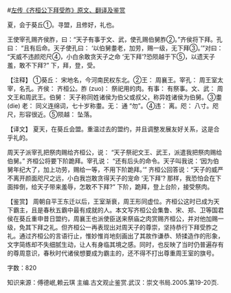 #[左传《齐桓公下拜受胙》原文、翻译及鉴赏](https://www.vrrw.net/wx/13987.html)

夏，会于葵丘①。寻盟，且修好，礼也。

王使宰孔赐齐侯胙，曰：“天子有事于文、武，使孔赐伯舅胙②。”齐侯将下拜。孔曰： “且有后命。天子使孔曰： ‘以伯舅耋老，加劳，赐一级，无下拜③。’”对曰： “天威不违颜咫尺④，小白余敢贪天子之命 ‘无下拜’?恐陨越于下⑤，以遗天子羞，敢不下拜?” 下，拜，登，受。

【注释】 ①葵丘： 宋地名，今河南民权东北。②王： 周襄王。宰孔： 周王室太宰，名孔。齐侯： 齐桓公。胙 (zuo)： 祭祀用的肉。有事： 有祭事。文、武： 周文王和周武王。伯舅： 天子称同姓诸侯为伯父或叔父，称异姓诸侯为伯舅。③耋 (die) 老： 同义连绵词，七十岁称耋。无： 通 “勿”。④违： 离。咫： 八寸。咫尺，形容很近。⑤陨越： 坠落。



【译文】 夏天，在葵丘会盟。重温过去的盟约，并且调整发展友好关系，这是合乎礼的。

周天子派宰孔把祭肉赐给齐桓公，说： “天子祭祀文王、武王，派遣我把祭肉赐给伯舅。” 齐桓公将要下阶跪拜。宰孔说： “还有后头的命令。天子叫我说：‘因为伯舅年纪大了，加上功劳，赐给一等，不用下阶跪拜。’” 齐桓公回答说：“天子的威严不离开颜面咫尺之远，小白我岂敢贪得天子的宠命 ‘无下拜’? 那样，我恐怕会在下面摔倒，给天子带来羞辱，怎敢不下拜?” 下阶，跪拜，登上台阶，接受祭肉。

【鉴赏】 周朝自平王东迁以后，王室渐衰，周王形同虚位。齐桓公这时已成为天下霸主，且是春秋五霸中最有成就的人。本文写齐桓公会集鲁、宋、郑、卫等国君侯在葵丘重申昔日盟约，周襄王也派使臣送来祭庙之肉赏赐齐桓公，并对他加赐一级，免其下拜之礼。但齐桓公一再表现出对周天子的尊崇，坚持恭行下拜受胙之礼。通过齐桓公的言语行止，惟妙惟肖地刻画出了其故作谦恭、矫揉造作的形象，文字简练却不失细腻生动，让人有身临其境之感。同时，也反映了当时仍普遍存有的尊周意识，春秋时代诸侯想要成为霸主的，还不得不打出尊重周王室的旗号。

字数：820

知识来源：傅德岷,赖云琪 主编.古文观止鉴赏.武汉：崇文书局.2005.第19-20页.

